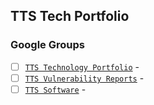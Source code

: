 ## TTS Tech Portfolio
### Google Groups

- [ ] [`TTS Technology Portfolio`](https://groups.google.com/a/gsa.gov/forum/#!forum/devops) - 
- [ ] [`TTS Vulnerability Reports`](https://groups.google.com/a/gsa.gov/forum/#!forum/tts-vulnerability-reports) - 
- [ ] [`TTS Software`](https://groups.google.com/a/gsa.gov/forum/#!forum/tts-vulnerability-reports) - 
